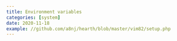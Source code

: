 ```yaml
---
title: Environment variables
categories: [system]
date: 2020-11-18
example: //github.com/a8nj/hearth/blob/master/vim82/setup.php
---
```

